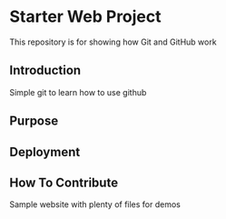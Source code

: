 # Starter Web Project

This repository is for showing how Git and GitHub work

## Introduction

Simple git to learn how to use github
## Purpose
## Deployment
## How To Contribute

Sample website with plenty of files for demos